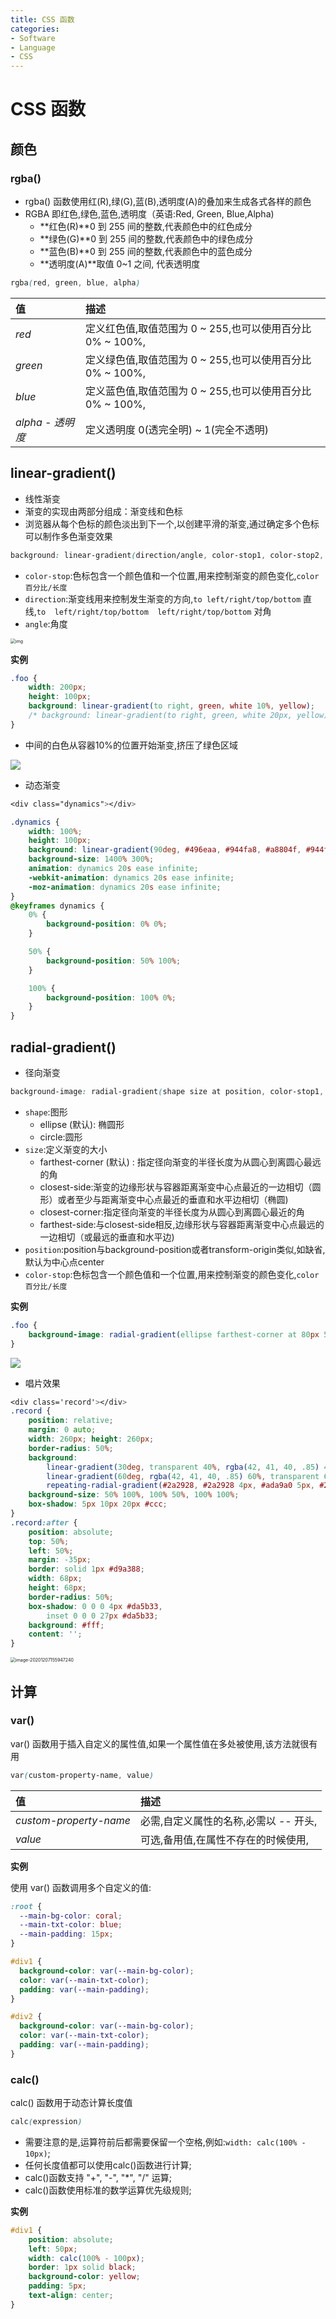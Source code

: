 ```yaml
---
title: CSS 函数
categories:
- Software
- Language
- CSS
---
```

# CSS 函数

## 颜色

### rgba()

- rgba() 函数使用红(R),绿(G),蓝(B),透明度(A)的叠加来生成各式各样的颜色
- RGBA 即红色,绿色,蓝色,透明度（英语:Red, Green, Blue,Alpha)
    - **红色(R)**0 到 255 间的整数,代表颜色中的红色成分
    - **绿色(G)**0 到 255 间的整数,代表颜色中的绿色成分
    - **蓝色(B)**0 到 255 间的整数,代表颜色中的蓝色成分
    - **透明度(A)**取值 0~1 之间, 代表透明度

```css
rgba(red, green, blue, alpha)
```

| 值               | 描述                                                         |
| :--------------- | :----------------------------------------------------------- |
| *red*            | 定义红色值,取值范围为 0 ~ 255,也可以使用百分比 0% ~ 100%, |
| *green*          | 定义绿色值,取值范围为 0 ~ 255,也可以使用百分比 0% ~ 100%, |
| *blue*           | 定义蓝色值,取值范围为 0 ~ 255,也可以使用百分比 0% ~ 100%, |
| *alpha - 透明度* | 定义透明度 0(透完全明) ~ 1(完全不透明)                   |

## linear-gradient()

- 线性渐变
- 渐变的实现由两部分组成：渐变线和色标
- 浏览器从每个色标的颜色淡出到下一个,以创建平滑的渐变,通过确定多个色标可以制作多色渐变效果

```css
background: linear-gradient(direction/angle, color-stop1, color-stop2, ...);
```

- `color-stop`:色标包含一个颜色值和一个位置,用来控制渐变的颜色变化,`color 百分比/长度`
- `direction`:渐变线用来控制发生渐变的方向,`to left/right/top/bottom` 直线,`to  left/right/top/bottom  left/right/top/bottom` 对角
- `angle`:角度

<img src="https://raw.githubusercontent.com/LuShan123888/Files/main/Pictures/2020-12-10-2020-12-07-1-7327147.jpeg" alt="img" style="zoom:50%;" />

**实例**

```css
.foo {
    width: 200px;
    height: 100px;
    background: linear-gradient(to right, green, white 10%, yellow);
    /* background: linear-gradient(to right, green, white 20px, yellow); 等同 */
}
```

- 中间的白色从容器10%的位置开始渐变,挤压了绿色区域

![](https://raw.githubusercontent.com/LuShan123888/Files/main/Pictures/2020-12-10-2020-12-07-image-20201207155150568.png)

- 动态渐变

```css
<div class="dynamics"></div>

.dynamics {
    width: 100%;
    height: 100px;
    background: linear-gradient(90deg, #496eaa, #944fa8, #a8804f, #944fa8, #496eaa);
    background-size: 1400% 300%;
    animation: dynamics 20s ease infinite;
    -webkit-animation: dynamics 20s ease infinite;
    -moz-animation: dynamics 20s ease infinite;
}
@keyframes dynamics {
    0% {
        background-position: 0% 0%;
    }

    50% {
        background-position: 50% 100%;
    }

    100% {
        background-position: 100% 0%;
    }
}
```

## radial-gradient()

- 径向渐变

```css
background-image: radial-gradient(shape size at position, color-stop1, color-stop2,...);
```

- `shape`:图形
    - ellipse (默认): 椭圆形
    - circle:圆形
- `size`:定义渐变的大小
    - farthest-corner (默认) : 指定径向渐变的半径长度为从圆心到离圆心最远的角
    - closest-side:渐变的边缘形状与容器距离渐变中心点最近的一边相切（圆形）或者至少与距离渐变中心点最近的垂直和水平边相切（椭圆)
    - closest-corner:指定径向渐变的半径长度为从圆心到离圆心最近的角
    - farthest-side:与closest-side相反,边缘形状与容器距离渐变中心点最远的一边相切（或最远的垂直和水平边)
- `position`:position与background-position或者transform-origin类似,如缺省,默认为中心点center
- `color-stop`:色标包含一个颜色值和一个位置,用来控制渐变的颜色变化,`color 百分比/长度`

**实例**

```css
.foo {
    background-image: radial-gradient(ellipse farthest-corner at 80px 50px, red, yellow, green);
}
```

![](https://raw.githubusercontent.com/LuShan123888/Files/main/Pictures/2020-12-10-2020-12-07-image-20201207155646510.png)

- 唱片效果

```css
<div class='record'></div>
.record {
    position: relative;
    margin: 0 auto;
    width: 260px; height: 260px;
    border-radius: 50%;
    background:
        linear-gradient(30deg, transparent 40%, rgba(42, 41, 40, .85) 40%) no-repeat 100% 0,
        linear-gradient(60deg, rgba(42, 41, 40, .85) 60%, transparent 60%) no-repeat 0 100%,
        repeating-radial-gradient(#2a2928, #2a2928 4px, #ada9a0 5px, #2a2928 6px);
    background-size: 50% 100%, 100% 50%, 100% 100%;
    box-shadow: 5px 10px 20px #ccc;
}
.record:after {
    position: absolute;
    top: 50%;
    left: 50%;
    margin: -35px;
    border: solid 1px #d9a388;
    width: 68px;
    height: 68px;
    border-radius: 50%;
    box-shadow: 0 0 0 4px #da5b33,
        inset 0 0 0 27px #da5b33;
    background: #fff;
    content: '';
}
```

<img src="https://raw.githubusercontent.com/LuShan123888/Files/main/Pictures/2020-12-10-2020-12-07-image-20201207155947240.png" alt="image-20201207155947240" style="zoom:50%;" />

## 计算

### var()

var() 函数用于插入自定义的属性值,如果一个属性值在多处被使用,该方法就很有用

```css
var(custom-property-name, value)
```

| 值                     | 描述                                     |
| :--------------------- | :--------------------------------------- |
| *custom-property-name* | 必需,自定义属性的名称,必需以 -- 开头, |
| *value*                | 可选,备用值,在属性不存在的时候使用,   |

**实例**

使用 var() 函数调用多个自定义的值:

```css
:root {
  --main-bg-color: coral;
  --main-txt-color: blue;
  --main-padding: 15px;
}

#div1 {
  background-color: var(--main-bg-color);
  color: var(--main-txt-color);
  padding: var(--main-padding);
}

#div2 {
  background-color: var(--main-bg-color);
  color: var(--main-txt-color);
  padding: var(--main-padding);
}
```

### calc()

calc() 函数用于动态计算长度值

```css
calc(expression)
```

- 需要注意的是,运算符前后都需要保留一个空格,例如:`width: calc(100% - 10px)`;
- 任何长度值都可以使用calc()函数进行计算;
- calc()函数支持 "+", "-", "*", "/" 运算;
- calc()函数使用标准的数学运算优先级规则;

**实例**

```css
#div1 {
    position: absolute;
    left: 50px;
    width: calc(100% - 100px);
    border: 1px solid black;
    background-color: yellow;
    padding: 5px;
    text-align: center;
}
```

